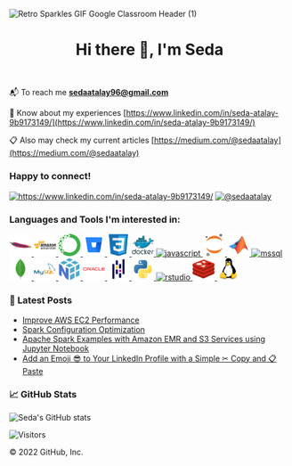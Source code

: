 <!--
**sedaatalay/sedaatalay** is a ✨ _special_ ✨ repository because its `README.md` (this file) appears on your GitHub profile.

Here are some ideas to get you started:

- 🔭 I’m currently working on ...
- 🌱 I’m currently learning ...
- 👯 I’m looking to collaborate on ...
- 🤔 I’m looking for help with ...
- 💬 Ask me about ...
- 📫 How to reach me: ...
- 😄 Pronouns: ...
- ⚡ Fun fact: ...
-->
<p align=”center”>
  
![Retro Sparkles GIF Google Classroom Header (1)](https://user-images.githubusercontent.com/91700155/169376235-d555a05a-d9b1-4f26-ac23-e14024dedcce.gif)
                                                                                                               
</p>
                                                                                                               
                                                                                                               
<h1 align="center">Hi there 👋, I'm Seda</h1>

<p> </br>

📬 To reach me **sedaatalay96@gmail.com**

📲 Know about my experiences [https://www.linkedin.com/in/seda-atalay-9b9173149/](https://www.linkedin.com/in/seda-atalay-9b9173149/)

📋 Also may check my current articles [https://medium.com/@sedaatalay](https://medium.com/@sedaatalay)


<h3 align="left">Happy to connect!</h3>
<p align="left">
<a href="https://www.linkedin.com/in/seda-atalay-9b9173149/" target="blank"><img align="center" src="https://raw.githubusercontent.com/rahuldkjain/github-profile-readme-generator/master/src/images/icons/Social/linked-in-alt.svg" alt="https://www.linkedin.com/in/seda-atalay-9b9173149/" height="30" width="40" /></a>
<a href="https://medium.com/@sedaatalay" target="blank"><img align="center" src="https://raw.githubusercontent.com/rahuldkjain/github-profile-readme-generator/master/src/images/icons/Social/medium.svg" alt="@sedaatalay" height="30" width="40" /></a>

</p>

<h3 align="left">Languages and Tools I'm interested in:</h3>
<p align="left"> <a href="https://www.apache.org/" target="_blank" rel="noreferrer"> <img src="https://github.com/devicons/devicon/blob/master/icons/apache/apache-original.svg" alt="apache" width="40" height="40"/> </a> 
  <a href="https://aws.amazon.com" target="_blank" rel="noreferrer"> <img src="https://raw.githubusercontent.com/devicons/devicon/master/icons/amazonwebservices/amazonwebservices-original-wordmark.svg" alt="aws" width="40" height="40"/> </a> 
  <a href="https://www.anaconda.com/" target="_blank" rel="noreferrer"> <img src="https://github.com/devicons/devicon/blob/master/icons/anaconda/anaconda-original.svg" alt="anaconda" width="40" height="40"/> </a>
  <a href="https://bitbucket.org/" target="_blank" rel="noreferrer"> <img src="https://github.com/devicons/devicon/blob/master/icons/bitbucket/bitbucket-original.svg" alt="bitbucket" width="40" height="40"/> </a> 
 <a href="https://www.w3schools.com/css/" target="_blank" rel="noreferrer"> <img src="https://github.com/devicons/devicon/blob/master/icons/css3/css3-original.svg" alt="css3" width="40" height="40"/> </a>
  <a href="https://www.docker.com/" target="_blank" rel="noreferrer"> <img src="https://raw.githubusercontent.com/devicons/devicon/master/icons/docker/docker-original-wordmark.svg" alt="docker" width="40" height="40"/> </a>
  <a href="https://jupyter.org/" target="_blank" rel="noreferrer"> <img src="https://raw.githubusercontent.com/jmnote/z-icons/master/svg/javascript.svg" alt="javascript" width="40" height="40"/> </a> 
  <a href="https://www.javascript.com/" target="_blank" rel="noreferrer"> <img src="https://github.com/devicons/devicon/blob/master/icons/jupyter/jupyter-original.svg" alt="jupyter" width="40" height="40"/> </a> 
 <a href="https://www.mathworks.com/products/matlab.html" target="_blank" rel="noreferrer"> <img src="https://github.com/devicons/devicon/blob/master/icons/matlab/matlab-original.svg" alt="matlab" width="40" height="40"/> </a> 
  <a href="https://www.microsoft.com/en-us/sql-server" target="_blank" rel="noreferrer"> <img src="https://www.svgrepo.com/show/303229/microsoft-sql-server-logo.svg" alt="mssql" width="40" height="40"/> </a> 
   <a href="https://www.mongodb.com/" target="_blank" rel="noreferrer"> <img src="https://github.com/devicons/devicon/blob/master/icons/mongodb/mongodb-original.svg" alt="mongodb" width="40" height="40"/> </a>
  <a href="https://www.mysql.com/" target="_blank" rel="noreferrer"> <img src="https://raw.githubusercontent.com/devicons/devicon/master/icons/mysql/mysql-original-wordmark.svg" alt="mysql" width="40" height="40"/> </a> 
   <a href="https://numpy.org/" target="_blank" rel="noreferrer"> <img src="https://github.com/devicons/devicon/blob/master/icons/numpy/numpy-original.svg" alt="numpy" width="40" height="40"/> </a> 
    <a href="https://www.oracle.com/" target="_blank" rel="noreferrer"> <img src="https://github.com/devicons/devicon/blob/master/icons/oracle/oracle-original.svg" alt="oracle" width="40" height="40"/> </a>
  <a href="https://pandas.pydata.org/" target="_blank" rel="noreferrer"> <img src="https://raw.githubusercontent.com/devicons/devicon/2ae2a900d2f041da66e950e4d48052658d850630/icons/pandas/pandas-original.svg" alt="pandas" width="40" height="40"/> </a>
  <a href="https://www.python.org" target="_blank" rel="noreferrer"> <img src="https://raw.githubusercontent.com/devicons/devicon/master/icons/python/python-original.svg" alt="python" width="40" height="40"/> </a> 
  <a href="https://www.r-project.org/" target="_blank" rel="noreferrer"> <img src="https://raw.githubusercontent.com/jmnote/z-icons/master/svg/r.svg" alt="rstudio" width="40" height="40"/> </a>
  <a href="https://redis.io/" target="_blank" rel="noreferrer"> <img src="https://github.com/devicons/devicon/blob/master/icons/redis/redis-original.svg" alt="redis" width="40" height="40"/> </a>
<a href="https://ubuntu.com/" target="_blank" rel="noreferrer"> <img src="https://raw.githubusercontent.com/devicons/devicon/master/icons/linux/linux-original.svg" alt="ubuntu" width="40" height="40"/> </a> </p>

<p>

### 📝 Latest Posts

- [Improve AWS EC2 Performance](https://github.com/sedaatalay/Improve-AWS-EC2-Performance)
- [Spark Configuration Optimization](https://github.com/sedaatalay/SPARK-CONFIGURATION-OPTIMIZATION)
- [Apache Spark Examples with Amazon EMR and S3 Services using Jupyter Notebook](https://medium.com/@sedaatalay/spark-based-etl-on-emr-14b790cb0df3)
- [Add an Emoji 😎 to Your LinkedIn Profile with a Simple ✂ Copy and 📋 Paste](https://medium.com/@sedaatalay/add-an-emoji-to-your-linkedin-profile-with-a-simple-copy-and-paste-d362d429dab2)

### 📈 GitHub Stats 

![Seda's GitHub stats](https://github-readme-stats.vercel.app/api?username=sedaatalay&show_icons=true&theme=radical)
  
![Visitors](https://visitor-badge.glitch.me/badge?page_id=sedaatalay.sedaatalay)
  
  
© 2022 GitHub, Inc.

